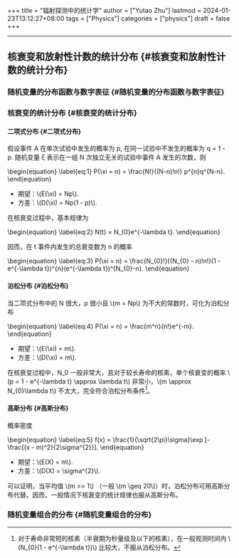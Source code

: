 +++
title = "辐射探测中的统计学"
author = ["Yutao Zhu"]
lastmod = 2024-01-23T13:12:27+08:00
tags = ["Physics"]
categories = ["physics"]
draft = false
+++

---


## 核衰变和放射性计数的统计分布 {#核衰变和放射性计数的统计分布}


### 随机变量的分布函数与数字表征 {#随机变量的分布函数与数字表征}


### 核衰变的统计分布 {#核衰变的统计分布}


#### 二项式分布 {#二项式分布}

假设事件 A 在单次试验中发生的概率为 p, 在同一试验中不发生的概率为 q = 1 - p. 随机变量 &xi; 表示在一组 N 次独立无关的试验中事件 A 发生的次数，则

\begin{equation}
\label{eq:1}
P(\xi = n) = \frac{N!}{(N-n)!n!} p^{n}q^{N-n}.
\end{equation}

-   期望：\\(E(\xi) = Np\\).
-   方差：\\(D(\xi) = Np(1 - p)\\).

在核衰变过程中，基本规律为

\begin{equation}
\label{eq:2}
N(t) = N\_{0}e^{-\lambda t}.
\end{equation}

因而，在 t 事件内发生的总衰变数为 n 的概率

\begin{equation}
\label{eq:3}
P(\xi = n) = \frac{N\_{0}!}{(N\_{0} - n)!n!}(1 - e^{-\lambda t})^{n}(e^{-\lambda t})^{N\_{0}-n}.
\end{equation}


#### 泊松分布 {#泊松分布}

当二项式分布中的 N 很大，p 很小且 \\(m = Np\\) 为不大的常数时，可化为泊松分布

\begin{equation}
\label{eq:4}
P(\xi = n) = \frac{m^n}{n!}e^{-m}.
\end{equation}

-   期望：\\(E(\xi) = m\\).
-   方差：\\(D(\xi) = m\\).

在核衰变过程中，N_0 一般非常大，且对于较长寿命的核素，单个核衰变的概率 \\(p = 1 - e^{-\lambda t} \approx \lambda t\\) 非常小，\\(m \approx N\_{0}\lambda t\\) 不太大，完全符合泊松分布条件[^fn:1]。


#### 高斯分布 {#高斯分布}

概率密度

\begin{equation}
\label{eq:5}
f(x) = \frac{1}{\sqrt{2\pi}\sigma}\exp [-\frac{(x - m)^2}{2\sigma^{2}}].
\end{equation}

-   期望：\\(E(X) = m\\).
-   方差：\\(D(X) = \sigma^{2}\\).

可以证明，当平均值 \\(m >> 1\\) （一般 \\(m \geq 20\\)）时，泊松分布可用高斯分布代替。因而，一般情况下核衰变的统计规律也服从高斯分布。


### 随机变量组合的分布 {#随机变量组合的分布}

[^fn:1]: 对于寿命非常短的核素（半衰期为秒量级及以下的核素），在一般观测时间内 \\(N\_{0}(1 - e^{-\lambda t})\\) 比较大，不服从泊松分布。